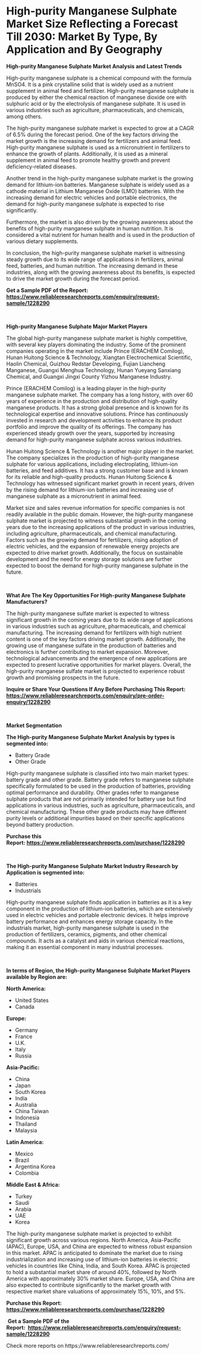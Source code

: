 <p><h1>High-purity Manganese Sulphate Market Size Reflecting a Forecast Till 2030: Market By Type, By Application and By Geography</h1></p><p><strong>High-purity Manganese Sulphate Market Analysis and Latest Trends</strong></p>
<p><p>High-purity manganese sulphate is a chemical compound with the formula MnSO4. It is a pink crystalline solid that is widely used as a nutrient supplement in animal feed and fertilizer. High-purity manganese sulphate is produced by either the chemical reaction of manganese dioxide ore with sulphuric acid or by the electrolysis of manganese sulphate. It is used in various industries such as agriculture, pharmaceuticals, and chemicals, among others.</p><p>The high-purity manganese sulphate market is expected to grow at a CAGR of 6.5% during the forecast period. One of the key factors driving the market growth is the increasing demand for fertilizers and animal feed. High-purity manganese sulphate is used as a micronutrient in fertilizers to enhance the growth of plants. Additionally, it is used as a mineral supplement in animal feed to promote healthy growth and prevent deficiency-related diseases.</p><p>Another trend in the high-purity manganese sulphate market is the growing demand for lithium-ion batteries. Manganese sulphate is widely used as a cathode material in Lithium Manganese Oxide (LMO) batteries. With the increasing demand for electric vehicles and portable electronics, the demand for high-purity manganese sulphate is expected to rise significantly.</p><p>Furthermore, the market is also driven by the growing awareness about the benefits of high-purity manganese sulphate in human nutrition. It is considered a vital nutrient for human health and is used in the production of various dietary supplements.</p><p>In conclusion, the high-purity manganese sulphate market is witnessing steady growth due to its wide range of applications in fertilizers, animal feed, batteries, and human nutrition. The increasing demand in these industries, along with the growing awareness about its benefits, is expected to drive the market growth during the forecast period.</p></p>
<p><strong>Get a Sample PDF of the Report:&nbsp; <a href="https://www.reliableresearchreports.com/enquiry/request-sample/1228290">https://www.reliableresearchreports.com/enquiry/request-sample/1228290</a></strong></p>
<p>&nbsp;</p>
<p><strong>High-purity Manganese Sulphate Major Market Players</strong></p>
<p><p>The global high-purity manganese sulphate market is highly competitive, with several key players dominating the industry. Some of the prominent companies operating in the market include Prince (ERACHEM Comilog), Hunan Huitong Science & Technology, Xiangtan Electrochemical Scientific, Haolin Chemical, Guizhou Redstar Developing, Fujian Liancheng Manganese, Guangxi Menghua Technology, Hunan Yueyang Sanxiang Chemical, and Guangxi Jingxi County Yizhou Manganese Industry.</p><p>Prince (ERACHEM Comilog) is a leading player in the high-purity manganese sulphate market. The company has a long history, with over 60 years of experience in the production and distribution of high-quality manganese products. It has a strong global presence and is known for its technological expertise and innovative solutions. Prince has continuously invested in research and development activities to enhance its product portfolio and improve the quality of its offerings. The company has experienced steady growth over the years, supported by increasing demand for high-purity manganese sulphate across various industries. </p><p>Hunan Huitong Science & Technology is another major player in the market. The company specializes in the production of high-purity manganese sulphate for various applications, including electroplating, lithium-ion batteries, and feed additives. It has a strong customer base and is known for its reliable and high-quality products. Hunan Huitong Science & Technology has witnessed significant market growth in recent years, driven by the rising demand for lithium-ion batteries and increasing use of manganese sulphate as a micronutrient in animal feed.</p><p>Market size and sales revenue information for specific companies is not readily available in the public domain. However, the high-purity manganese sulphate market is projected to witness substantial growth in the coming years due to the increasing applications of the product in various industries, including agriculture, pharmaceuticals, and chemical manufacturing. Factors such as the growing demand for fertilizers, rising adoption of electric vehicles, and the expansion of renewable energy projects are expected to drive market growth. Additionally, the focus on sustainable development and the need for energy storage solutions are further expected to boost the demand for high-purity manganese sulphate in the future.</p></p>
<p>&nbsp;</p>
<p><strong>What Are The Key Opportunities For High-purity Manganese Sulphate Manufacturers?</strong></p>
<p><p>The high-purity manganese sulfate market is expected to witness significant growth in the coming years due to its wide range of applications in various industries such as agriculture, pharmaceuticals, and chemical manufacturing. The increasing demand for fertilizers with high nutrient content is one of the key factors driving market growth. Additionally, the growing use of manganese sulfate in the production of batteries and electronics is further contributing to market expansion. Moreover, technological advancements and the emergence of new applications are expected to present lucrative opportunities for market players. Overall, the high-purity manganese sulfate market is projected to experience robust growth and promising prospects in the future.</p></p>
<p><strong>Inquire or Share Your Questions If Any Before Purchasing This Report: <a href="https://www.reliableresearchreports.com/enquiry/pre-order-enquiry/1228290">https://www.reliableresearchreports.com/enquiry/pre-order-enquiry/1228290</a></strong></p>
<p>&nbsp;</p>
<p><strong>Market Segmentation</strong></p>
<p><strong>The High-purity Manganese Sulphate Market Analysis by types is segmented into:</strong></p>
<p><ul><li>Battery Grade</li><li>Other Grade</li></ul></p>
<p><p>High-purity manganese sulphate is classified into two main market types: battery grade and other grade. Battery grade refers to manganese sulphate specifically formulated to be used in the production of batteries, providing optimal performance and durability. Other grades refer to manganese sulphate products that are not primarily intended for battery use but find applications in various industries, such as agriculture, pharmaceuticals, and chemical manufacturing. These other grade products may have different purity levels or additional impurities based on their specific applications beyond battery production.</p></p>
<p><strong>Purchase this Report:&nbsp;<a href="https://www.reliableresearchreports.com/purchase/1228290">https://www.reliableresearchreports.com/purchase/1228290</a></strong></p>
<p>&nbsp;</p>
<p><strong>The High-purity Manganese Sulphate Market Industry Research by Application is segmented into:</strong></p>
<p><ul><li>Batteries</li><li>Industrials</li></ul></p>
<p><p>High-purity manganese sulphate finds application in batteries as it is a key component in the production of lithium-ion batteries, which are extensively used in electric vehicles and portable electronic devices. It helps improve battery performance and enhances energy storage capacity. In the industrials market, high-purity manganese sulphate is used in the production of fertilizers, ceramics, pigments, and other chemical compounds. It acts as a catalyst and aids in various chemical reactions, making it an essential component in many industrial processes.</p></p>
<p>&nbsp;</p>
<p><strong>In terms of Region, the High-purity Manganese Sulphate Market Players available by Region are:</strong></p>
<p>
    <p> <strong> North America: </strong>
        <ul>
            <li>United States</li>
            <li>Canada</li>
        </ul>
        </p> 
    <p> <strong> Europe: </strong>
        <ul>
            <li>Germany</li>
            <li>France</li>
            <li>U.K.</li>
            <li>Italy</li>
            <li>Russia</li>
        </ul>
        </p> 
    <p> <strong> Asia-Pacific: </strong>
        <ul>
            <li>China</li>
            <li>Japan</li>
            <li>South Korea</li>
            <li>India</li>
            <li>Australia</li>
            <li>China Taiwan</li>
            <li>Indonesia</li>
            <li>Thailand</li>
            <li>Malaysia</li>
        </ul>
        </p> 
    <p> <strong> Latin America: </strong>
        <ul>
            <li>Mexico</li>
            <li>Brazil</li>
            <li>Argentina Korea</li>
            <li>Colombia</li>
        </ul>
        </p> 
    <p> <strong> Middle East & Africa: </strong>
        <ul>
            <li>Turkey</li>
            <li>Saudi</li>
            <li>Arabia</li>
            <li>UAE</li>
            <li>Korea</li>
        </ul>
    </p>
    </p>
<p><p>The high-purity manganese sulphate market is projected to exhibit significant growth across various regions. North America, Asia-Pacific (APAC), Europe, USA, and China are expected to witness robust expansion in this market. APAC is anticipated to dominate the market due to rising industrialization and increasing use of lithium-ion batteries in electric vehicles in countries like China, India, and South Korea. APAC is projected to hold a substantial market share of around 40%, followed by North America with approximately 30% market share. Europe, USA, and China are also expected to contribute significantly to the market growth with respective market share valuations of approximately 15%, 10%, and 5%.</p></p>
<p><strong>Purchase this Report: <a href="https://www.reliableresearchreports.com/purchase/1228290">https://www.reliableresearchreports.com/purchase/1228290</a></strong></p>
<p>&nbsp;<strong>Get a Sample PDF of the Report:&nbsp;&nbsp;<a href="https://www.reliableresearchreports.com/enquiry/request-sample/1228290">https://www.reliableresearchreports.com/enquiry/request-sample/1228290</a></strong></p>
<p><strong></strong></p>
<p>Check more reports on https://www.reliableresearchreports.com/</p>